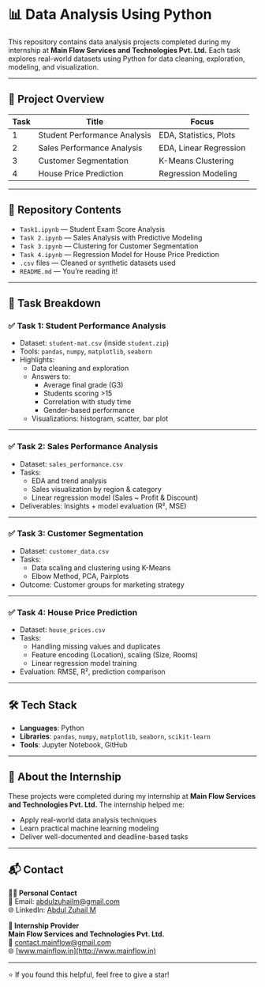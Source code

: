 # 📊 Data Analysis Using Python

This repository contains data analysis projects completed during my internship at **Main Flow Services and Technologies Pvt. Ltd.** Each task explores real-world datasets using Python for data cleaning, exploration, modeling, and visualization.

---

## 🔖 Project Overview

| Task | Title                        | Focus                      |
|------|------------------------------|----------------------------|
| 1    | Student Performance Analysis | EDA, Statistics, Plots     |
| 2    | Sales Performance Analysis   | EDA, Linear Regression     |
| 3    | Customer Segmentation        | K-Means Clustering         |
| 4    | House Price Prediction       | Regression Modeling        |

---

## 📁 Repository Contents

- `Task1.ipynb` — Student Exam Score Analysis
- `Task 2.ipynb` — Sales Analysis with Predictive Modeling
- `Task 3.ipynb` — Clustering for Customer Segmentation
- `Task 4.ipynb` — Regression Model for House Price Prediction
- `.csv` files — Cleaned or synthetic datasets used
- `README.md` — You’re reading it!

---

## 🧩 Task Breakdown

### ✅ Task 1: Student Performance Analysis
- Dataset: `student-mat.csv` (inside `student.zip`)
- Tools: `pandas`, `numpy`, `matplotlib`, `seaborn`
- Highlights:
  - Data cleaning and exploration
  - Answers to:
    - Average final grade (G3)
    - Students scoring >15
    - Correlation with study time
    - Gender-based performance
  - Visualizations: histogram, scatter, bar plot

---

### ✅ Task 2: Sales Performance Analysis
- Dataset: `sales_performance.csv`
- Tasks:
  - EDA and trend analysis
  - Sales visualization by region & category
  - Linear regression model (Sales ~ Profit & Discount)
- Deliverables: Insights + model evaluation (R², MSE)

---

### ✅ Task 3: Customer Segmentation
- Dataset: `customer_data.csv`
- Tasks:
  - Data scaling and clustering using K-Means
  - Elbow Method, PCA, Pairplots
- Outcome: Customer groups for marketing strategy

---

### ✅ Task 4: House Price Prediction
- Dataset: `house_prices.csv`
- Tasks:
  - Handling missing values and duplicates
  - Feature encoding (Location), scaling (Size, Rooms)
  - Linear regression model training
- Evaluation: RMSE, R², prediction comparison

---

## 🛠️ Tech Stack

- **Languages**: Python
- **Libraries**: `pandas`, `numpy`, `matplotlib`, `seaborn`, `scikit-learn`
- **Tools**: Jupyter Notebook, GitHub

---
## 📌 About the Internship

These projects were completed during my internship at **Main Flow Services and Technologies Pvt. Ltd.** The internship helped me:
- Apply real-world data analysis techniques
- Learn practical machine learning modeling
- Deliver well-documented and deadline-based tasks

---

## 📬 Contact

**👨‍💻 Personal Contact**  
📧 Email: abdulzuhailm@gmail.com  
🌐 LinkedIn: [Abdul Zuhail M](https://www.linkedin.com/in/abdulzuhail)

**🏢 Internship Provider**  
**Main Flow Services and Technologies Pvt. Ltd.**  
📧 contact.mainflow@gmail.com  
🌐 [www.mainflow.in](http://www.mainflow.in)

---

⭐ If you found this helpful, feel free to give a star!
